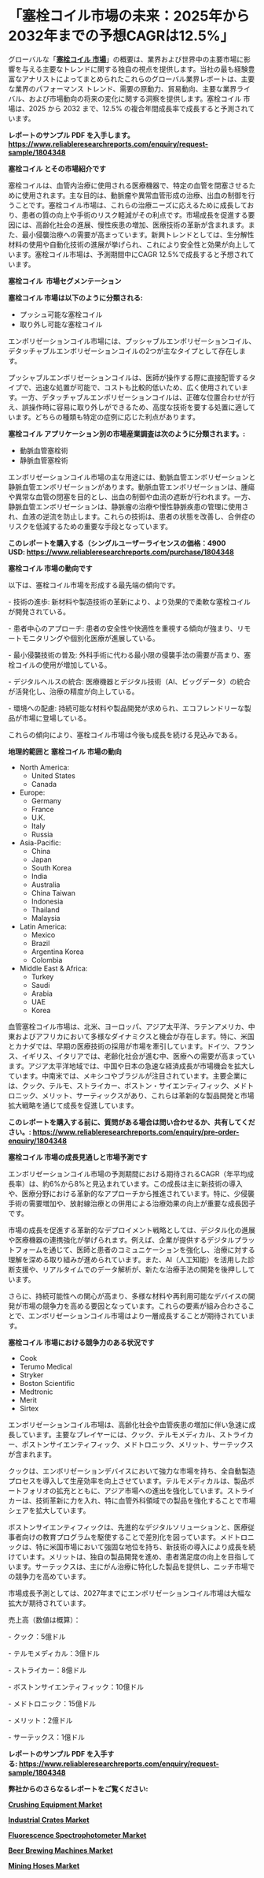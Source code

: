 <p><h1>「塞栓コイル市場の未来：2025年から2032年までの予想CAGRは12.5%」</h1></p><p>グローバルな「<a href="https://www.reliableresearchreports.com/embolization-coil-r1804348?utm_campaign=110&utm_medium=6&utm_source=Github&utm_content=ia&utm_term=16022025&utm_id=embolization-coil"><strong>塞栓コイル 市場</strong></a>」の概要は、業界および世界中の主要市場に影響を与える主要なトレンドに関する独自の視点を提供します。当社の最も経験豊富なアナリストによってまとめられたこれらのグローバル業界レポートは、主要な業界のパフォーマンス トレンド、需要の原動力、貿易動向、主要な業界ライバル、および市場動向の将来の変化に関する洞察を提供します。塞栓コイル 市場は、2025 から 2032 まで、12.5% の複合年間成長率で成長すると予測されています。</p>
<p><strong>レポートのサンプル PDF を入手します。</strong><strong><a href="https://www.reliableresearchreports.com/enquiry/request-sample/1804348?utm_campaign=110&utm_medium=6&utm_source=Github&utm_content=ia&utm_term=16022025&utm_id=embolization-coil">https://www.reliableresearchreports.com/enquiry/request-sample/1804348</a></strong></p>
<p><strong>塞栓コイル とその市場紹介です</strong></p>
<p><p>塞栓コイルは、血管内治療に使用される医療機器で、特定の血管を閉塞させるために使用されます。主な目的は、動脈瘤や異常血管形成の治療、出血の制御を行うことです。塞栓コイル市場は、これらの治療ニーズに応えるために成長しており、患者の質の向上や手術のリスク軽減がその利点です。市場成長を促進する要因には、高齢化社会の進展、慢性疾患の増加、医療技術の革新が含まれます。また、最小侵襲治療への需要が高まっています。新興トレンドとしては、生分解性材料の使用や自動化技術の進展が挙げられ、これにより安全性と効果が向上しています。塞栓コイル市場は、予測期間中にCAGR 12.5%で成長すると予想されています。</p><strong><a href="|AUTHORITHY_DOMAIN_URL|?utm_campaign=110&utm_medium=6&utm_source=Github&utm_content=ia&utm_term=16022025&utm_id=embolization-coil"></a></strong></p>
<p><strong>塞栓コイル&nbsp;</strong><strong>&nbsp;市場セグメンテーション</strong></p>
<p><strong>塞栓コイル 市場は以下のように分類される:</strong>&nbsp;</p>
<p><ul><li>プッシュ可能な塞栓コイル</li><li>取り外し可能な塞栓コイル</li></ul></p>
<p><p>エンボリゼーションコイル市場には、プッシャブルエンボリゼーションコイル、デタッチャブルエンボリゼーションコイルの2つが主なタイプとして存在します。</p><p>プッシャブルエンボリゼーションコイルは、医師が操作する際に直接配管するタイプで、迅速な処置が可能で、コストも比較的低いため、広く使用されています。一方、デタッチャブルエンボリゼーションコイルは、正確な位置合わせが行え、誤操作時に容易に取り外しができるため、高度な技術を要する処置に適しています。どちらの種類も特定の症例に応じた利点があります。</p></p>
<p><strong> 塞栓コイル アプリケーション別の市場産業調査は次のように分類されます。:</strong></p>
<p><ul><li>動脈血管塞栓術</li><li>静脈血管塞栓術</li></ul></p>
<p><p>エンボリゼーションコイル市場の主な用途には、動脈血管エンボリゼーションと静脈血管エンボリゼーションがあります。動脈血管エンボリゼーションは、腫瘍や異常な血管の閉塞を目的とし、出血の制御や血流の遮断が行われます。一方、静脈血管エンボリゼーションは、静脈瘤の治療や慢性静脈疾患の管理に使用され、血液の逆流を防止します。これらの技術は、患者の状態を改善し、合併症のリスクを低減するための重要な手段となっています。</p></p>
<p><strong>このレポートを購入する（シングルユーザーライセンスの価格：4900 USD:</strong><strong>&nbsp;<a href="https://www.reliableresearchreports.com/purchase/1804348?utm_campaign=110&utm_medium=6&utm_source=Github&utm_content=ia&utm_term=16022025&utm_id=embolization-coil">https://www.reliableresearchreports.com/purchase/1804348</a></strong></p>
<p><strong>塞栓コイル 市場の動向です</strong></p>
<p><p>以下は、塞栓コイル市場を形成する最先端の傾向です。</p><p>- 技術の進歩: 新材料や製造技術の革新により、より効果的で柔軟な塞栓コイルが開発されている。</p><p>- 患者中心のアプローチ: 患者の安全性や快適性を重視する傾向が強まり、リモートモニタリングや個別化医療が進展している。</p><p>- 最小侵襲技術の普及: 外科手術に代わる最小限の侵襲手法の需要が高まり、塞栓コイルの使用が増加している。</p><p>- デジタルヘルスの統合: 医療機器とデジタル技術（AI、ビッグデータ）の統合が活発化し、治療の精度が向上している。</p><p>- 環境への配慮: 持続可能な材料や製品開発が求められ、エコフレンドリーな製品が市場に登場している。</p><p>これらの傾向により、塞栓コイル市場は今後も成長を続ける見込みである。</p></p>
<p><strong>地理的範囲と 塞栓コイル 市場の動向</strong></p>
<p><ul>
    <li>
        North America:
        <ul>
            <li>United States</li>
            <li>Canada</li>
        </ul>
    </li>
    <li>
        Europe:
        <ul>
            <li>Germany</li>
            <li>France</li>
            <li>U.K.</li>
            <li>Italy</li>
            <li>Russia</li>
        </ul>
    </li>
    <li>
        Asia-Pacific:
        <ul>
            <li>China</li>
            <li>Japan</li>
            <li>South Korea</li>
            <li>India</li>
            <li>Australia</li>
            <li>China Taiwan</li>
            <li>Indonesia</li>
            <li>Thailand</li>
            <li>Malaysia</li>
        </ul>
    </li>
    <li>
        Latin America:
        <ul>
            <li>Mexico</li>
            <li>Brazil</li>
            <li>Argentina Korea</li>
            <li>Colombia</li>
        </ul>
    </li>
    <li>
        Middle East & Africa:
        <ul>
            <li>Turkey</li>
            <li>Saudi</li>
            <li>Arabia</li>
            <li>UAE</li>
            <li>Korea</li>
        </ul>
    </li>
    </ul></p>
<p><p>血管塞栓コイル市場は、北米、ヨーロッパ、アジア太平洋、ラテンアメリカ、中東およびアフリカにおいて多様なダイナミクスと機会が存在します。特に、米国とカナダでは、早期の医療技術の採用が市場を牽引しています。ドイツ、フランス、イギリス、イタリアでは、老齢化社会が進む中、医療への需要が高まっています。アジア太平洋地域では、中国や日本の急速な経済成長が市場機会を拡大しています。中南米では、メキシコやブラジルが注目されています。主要企業には、クック、テルモ、ストライカー、ボストン・サイエンティフィック、メドトロニック、メリット、サーティックスがあり、これらは革新的な製品開発と市場拡大戦略を通じて成長を促進しています。</p></p>
<p><strong>このレポートを購入する前に、質問がある場合は問い合わせるか、共有してください。:&nbsp;<a href="https://www.reliableresearchreports.com/enquiry/pre-order-enquiry/1804348?utm_campaign=110&utm_medium=6&utm_source=Github&utm_content=ia&utm_term=16022025&utm_id=embolization-coil">https://www.reliableresearchreports.com/enquiry/pre-order-enquiry/1804348</a></strong></p>
<p><strong>塞栓コイル 市場の成長見通しと市場予測です</strong></p>
<p><p>エンボリゼーションコイル市場の予測期間における期待されるCAGR（年平均成長率）は、約6%から8%と見込まれています。この成長は主に新技術の導入や、医療分野における革新的なアプローチから推進されています。特に、少侵襲手術の需要増加や、放射線治療との併用による治療効果の向上が重要な成長因子です。</p><p>市場の成長を促進する革新的なデプロイメント戦略としては、デジタル化の進展や医療機器の連携強化が挙げられます。例えば、企業が提供するデジタルプラットフォームを通じて、医師と患者のコミュニケーションを強化し、治療に対する理解を深める取り組みが進められています。また、AI（人工知能）を活用した診断支援や、リアルタイムでのデータ解析が、新たな治療手法の開発を後押ししています。</p><p>さらに、持続可能性への関心が高まり、多様な材料や再利用可能なデバイスの開発が市場の競争力を高める要因となっています。これらの要素が組み合わさることで、エンボリゼーションコイル市場はより一層成長することが期待されています。</p></p>
<p><strong>塞栓コイル 市場における競争力のある状況です</strong></p>
<p><ul><li>Cook</li><li>Terumo Medical</li><li>Stryker</li><li>Boston Scientific</li><li>Medtronic</li><li>Merit</li><li>Sirtex</li></ul></p>
<p><p>エンボリゼーションコイル市場は、高齢化社会や血管疾患の増加に伴い急速に成長しています。主要なプレイヤーには、クック、テルモメディカル、ストライカー、ボストンサイエンティフィック、メドトロニック、メリット、サーテックスが含まれます。</p><p>クックは、エンボリゼーションデバイスにおいて強力な市場を持ち、全自動製造プロセスを導入して生産効率を向上させています。テルモメディカルは、製品ポートフォリオの拡充とともに、アジア市場への進出を強化しています。ストライカーは、技術革新に力を入れ、特に血管外科領域での製品を強化することで市場シェアを拡大しています。</p><p>ボストンサイエンティフィックは、先進的なデジタルソリューションと、医療従事者向けの教育プログラムを駆使することで差別化を図っています。メドトロニックは、特に米国市場において強固な地位を持ち、新技術の導入により成長を続けています。メリットは、独自の製品開発を進め、患者満足度の向上を目指しています。サーテックスは、主にがん治療に特化した製品を提供し、ニッチ市場での競争力を高めています。</p><p>市場成長予測としては、2027年までにエンボリゼーションコイル市場は大幅な拡大が期待されています。</p><p>売上高（数値は概算）：</p><p>- クック：5億ドル</p><p>- テルモメディカル：3億ドル</p><p>- ストライカー：8億ドル</p><p>- ボストンサイエンティフィック：10億ドル</p><p>- メドトロニック：15億ドル</p><p>- メリット：2億ドル</p><p>- サーテックス：1億ドル</p></p>
<p><strong>レポートのサンプル PDF を入手する:&nbsp;<a href="https://www.reliableresearchreports.com/enquiry/request-sample/1804348?utm_campaign=110&utm_medium=6&utm_source=Github&utm_content=ia&utm_term=16022025&utm_id=embolization-coil">https://www.reliableresearchreports.com/enquiry/request-sample/1804348</a></strong></p>
<p></p>
<p></p>
<p></p>
<p></p>
<p><strong>弊社からのさらなるレポートをご覧ください:</strong></p>
<p><strong><p><a href="https://github.com/uramalorr/Market-Research-Report-List-1/blob/main/crushing-equipment-market.md?utm_campaign=110&utm_medium=6&utm_source=Github&utm_content=ia&utm_term=16022025&utm_id=embolization-coil">Crushing Equipment Market</a></p><p><a href="https://github.com/gamuoodhub/Market-Research-Report-List-1/blob/main/industrial-crates-market.md?utm_campaign=110&utm_medium=6&utm_source=Github&utm_content=ia&utm_term=16022025&utm_id=embolization-coil">Industrial Crates Market</a></p><p><a href="https://github.com/aistraasinyo/Market-Research-Report-List-1/blob/main/fluorescence-spectrophotometer-market.md?utm_campaign=110&utm_medium=6&utm_source=Github&utm_content=ia&utm_term=16022025&utm_id=embolization-coil">Fluorescence Spectrophotometer Market</a></p><p><a href="https://github.com/sadimsamid/Market-Research-Report-List-1/blob/main/beer-brewing-machines-market.md?utm_campaign=110&utm_medium=6&utm_source=Github&utm_content=ia&utm_term=16022025&utm_id=embolization-coil">Beer Brewing Machines Market</a></p><p><a href="https://github.com/penecorodz74/Market-Research-Report-List-1/blob/main/mining-hoses-market.md?utm_campaign=110&utm_medium=6&utm_source=Github&utm_content=ia&utm_term=16022025&utm_id=embolization-coil">Mining Hoses Market</a></p></strong></p>